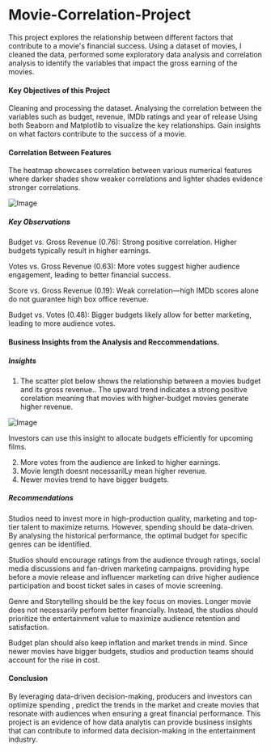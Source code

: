 # Movie-Correlation-Project
This project explores the relationship between different factors that contribute to a movie's financial success. Using a dataset of movies, I cleaned the data, performed some exploratory data analysis and correlation analysis to identify the variables that impact the gross earning of the movies. 


#### Key Objectives of this Project
Cleaning and processing the dataset. 
Analysing the correlation between the variables such as budget, revenue, IMDb ratings and year of release
Using both Seaborn and Matplotlib to visualize the key relationships.
Gain insights on what factors contribute to the success of a movie. 

#### Correlation Between Features
The heatmap showcases correlation between various numerical features where darker shades show weaker correlations and lighter shades evidence stronger correlations. 

![Image](https://github.com/user-attachments/assets/00d32e0b-1ab5-4761-88ab-9f896066f126)

##### Key Observations

Budget vs. Gross Revenue (0.76): Strong positive correlation. Higher budgets typically result in higher earnings.

Votes vs. Gross Revenue (0.63): More votes suggest higher audience engagement, leading to better financial success.

Score vs. Gross Revenue (0.19): Weak correlation—high IMDb scores alone do not guarantee high box office revenue.

Budget vs. Votes (0.48): Bigger budgets likely allow for better marketing, leading to more audience votes.

#### Business Insights from the Analysis and Reccommendations.

##### Insights

1. The scatter plot below shows the relationship between a movies budget and its gross revenue.. The upward trend indicates a strong positive corelation meaning that movies with higher-budget movies generate higher revenue.

   
![Image](https://github.com/user-attachments/assets/6be3e8ec-f510-45d1-a074-8a1b0abbc442)

Investors can use this insight to allocate budgets efficiently for upcoming films. 

2. More votes from the audience are linked to higher earnings.
3. Movie length doesnt necessarilLy mean higher revenue.
5. Newer movies trend to have bigger budgets. 

##### Recommendations
Studios need to invest more in high-production quality, marketing and top-tier talent to maximize returns. However, spending should be data-driven. By analysing the historical performance, the optimal budget for specific genres can be identified. 

Studios should encourage ratings from the audience through ratings, social media discussions and fan-driven marketing campaigns. providing hype before a movie release and influencer marketing can drive higher audience participation and boost ticket sales in cases of movie screening. 

Genre and Storytelling should be the key focus on movies. Longer movie does not necessarily perform better financially. Instead, the studios should prioritize the entertainment value to maximize audience retention and satisfaction. 

Budget plan should also keep inflation and market trends in mind. Since newer movies have bigger budgets, studios and production teams should account for the rise in cost. 

#### Conclusion
By leveraging data-driven decision-making, producers and investors can optimize spending , predict the trends in the market and create movies that resonate with audiences when ensuring a great financial performance. This project is an evidence of how data analytis can provide business insights that can contribute to informed data decision-making in the entertainment industry. 

